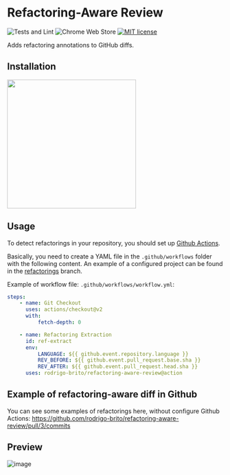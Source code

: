 # Refactoring-Aware Review

![Tests and Lint](https://github.com/rodrigo-brito/refactoring-aware-review/workflows/Tests%20and%20Lint/badge.svg)
![Chrome Web Store](https://img.shields.io/chrome-web-store/v/bclbegekihgpelanbbleaceefgmekjdd)
[![MIT license](https://img.shields.io/badge/License-MIT-blue.svg)](https://lbesson.mit-license.org/)

Adds refactoring annotations to GitHub diffs.

## Installation

<a href="https://chrome.google.com/webstore/detail/refactoring-aware-diff/bclbegekihgpelanbbleaceefgmekjdd">
<img width="300px" src="https://user-images.githubusercontent.com/7620947/75341916-26e1bc00-5874-11ea-9526-463ddf1e7f82.png" />
</a>

## Usage

To detect refactorings in your repository, you should set up [Github Actions](https://help.github.com/en/actions/configuring-and-managing-workflows/configuring-a-workflow).

Basically, you need to create a YAML file in the `.github/workflows` folder with the following content. An example of a configured project can be found in the [refactorings](https://github.com/rodrigo-brito/refactoring-aware-review/tree/refactorings) branch.

Example of workflow file: `.github/workflows/workflow.yml`:

```yaml
steps:
    - name: Git Checkout
      uses: actions/checkout@v2
      with:
          fetch-depth: 0

    - name: Refactoring Extraction
      id: ref-extract
      env:
          LANGUAGE: ${{ github.event.repository.language }}
          REV_BEFORE: ${{ github.event.pull_request.base.sha }}
          REV_AFTER: ${{ github.event.pull_request.head.sha }}
      uses: rodrigo-brito/refactoring-aware-review@action
```

## Example of refactoring-aware diff in Github

You can see some examples of refactorings here, without configure Github Actions: https://github.com/rodrigo-brito/refactoring-aware-review/pull/3/commits

## Preview

![image](https://user-images.githubusercontent.com/7620947/74206000-61ced780-4c58-11ea-8478-46e02bd059e9.png)
